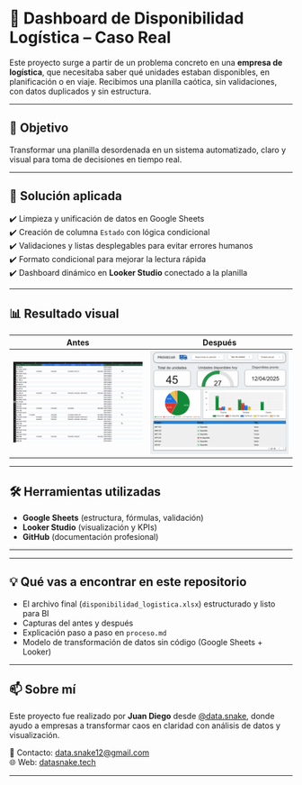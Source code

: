 # 🚛 Dashboard de Disponibilidad Logística – Caso Real

Este proyecto surge a partir de un problema concreto en una **empresa de logística**, que necesitaba saber qué unidades estaban disponibles, en planificación o en viaje. Recibimos una planilla caótica, sin validaciones, con datos duplicados y sin estructura.

---

## 🎯 Objetivo

Transformar una planilla desordenada en un sistema automatizado, claro y visual para toma de decisiones en tiempo real.

---

## 🧩 Solución aplicada

✔️ Limpieza y unificación de datos en Google Sheets  
✔️ Creación de columna `Estado` con lógica condicional  
✔️ Validaciones y listas desplegables para evitar errores humanos  
✔️ Formato condicional para mejorar la lectura rápida  
✔️ Dashboard dinámico en **Looker Studio** conectado a la planilla

---

## 📊 Resultado visual

| Antes | Después |
|-------|---------|
| ![](docs/planilla_original.png) | ![](docs/dashboard_final.png) |

---

## 🛠 Herramientas utilizadas

- **Google Sheets** (estructura, fórmulas, validación)
- **Looker Studio** (visualización y KPIs)
- **GitHub** (documentación profesional)

---

---

## 💡 Qué vas a encontrar en este repositorio

- El archivo final (`disponibilidad_logistica.xlsx`) estructurado y listo para BI
- Capturas del antes y después
- Explicación paso a paso en `proceso.md`
- Modelo de transformación de datos sin código (Google Sheets + Looker)

---

## 📫 Sobre mí

Este proyecto fue realizado por **Juan Diego** desde [@data.snake](https://www.instagram.com/data.snake), donde ayudo a empresas a transformar caos en claridad con análisis de datos y visualización.

📧 Contacto: data.snake12@gmail.com  
🌐 Web: [datasnake.tech](https://datasnake.tech)

---
